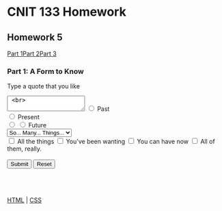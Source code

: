 <html lang="en"> <head> <meta charset="UTF-8"> <meta http-equiv="X-UA-Compatible" content="IE=edge"> <meta name="viewport" content="width=device-width,initial-scale=1"> <meta name="description" content="Maximum JavaScript Homework for voracious people wishing to explore learning."> <link rel="apple-touch-icon" sizes="180x180" href="/favicon/apple-touch-icon.png"> <link rel="icon" type="image/png" sizes="32x32" href="/favicon/favicon-32x32.png"> <link rel="icon" type="image/png" sizes="16x16" href="/favicon/favicon-16x16.png"> <link rel="manifest" href="/favicon/site.webmanifest"> <link rel="mask-icon" href="/favicon/safari-pinned-tab.svg" color="#5bbad5"> <meta name="msapplication-TileColor" content="#da532c"> <meta name="theme-color" content="#ffffff"> <link rel="stylesheet" href="./assets/app.css"> </title> </head> <body> <div class="container"> <h1>CNIT 133 Homework</h1> </div>  <div class="container"> <h2>Homework 5</h2> <div class="parts button-row"> <a class="button" href="/hw5.1.html">Part 1</a><a class="button" href="/hw5.2.html">Part 2</a><a class="button" href="/hw5.3.html">Part 3</a> </div> <h3>Part 1: A Form to Know</h3> </div> <p>Type a quote that you like</p> <div class="row"> <form name="myform" action="mailto:jhanks5@mail.ccsf.edu" method="post" enctype="text/plain" onsubmit="return validate()"> <div class="one-half column"> <textarea class="u-full-width" name="textBox" placeholder="Inspirational" id="textBox" required> <br> </textarea> <input type="radio" id="case1" name="meaning" value="past" required> <label for="case1">Past</label> <br> <input type="radio" id="case2" name="meaning" value="present" required> <label for="case2">Present</label> <br> <input type="radio" id="case3" name="meaning" value="future" required> <input type="radio" id="case3" name="meaning" value="future" required> <label for="case3">Future</label> <br> <select name="things" id="things-select" required> <option value="">So... Many... Things...</option> <option value="within">Within</option> <option value="your">Your</option> <option value="reach">Reach</option> <option value="how">How</option> <option value="to">To</option> <option value="chooose">Choose?</option> </select><br> <label> <input type="checkbox" name="allthe"> <span class="label-body">All the things</span> </label> <label> <input type="checkbox" name="youvebeen"> <span class="label-body">You've been wanting</span> </label> <label> <input type="checkbox" name="youcan"> <span class="label-body">You can have now</span> </label> <label> <input type="checkbox" name="allof"> <span class="label-body">All of them, really.</span> </label> <br><br> </div> <div class="one-half column"> <span class="button-row"> <input type="submit" class="button-primary" value="Submit"> <input type="reset" value="Reset" id="reset"> </span> <br><br> <div id="results"></div> </div> </form> </div> <script>const validate=()=>{document.getElementById("results").innerHTML="";let e=!0;return""==document.myform.textBox.value&&(document.getElementById("results").innerHTML="Please enter your deepest thoughts in the text area.",e=!1),0==document.myform.meaning[0].checked&&0==document.myform.meaning[1].checked&&0==document.myform.meaning[2].checked&&(document.getElementById("results").innerHTML="It'd be so nice if you would select between this, this, or these... Please.",e=!1),0==document.myform.things.selectedIndex&&(document.getElementById("results").innerHTML="bro, you gotta pick something in the drop down box.",e=!1),0==document.myform.allthe.checked&&0==document.myform.youvebeen.checked&&0==document.myform.youcan.checked&&0==document.myform.allof.checked&&(document.getElementById("results").innerHTML="Please please please check at least one box.",e=!1),e}</script> </div> <br> <br> <script src="/assets/app.bundle.js"></script> <footer class="footer"><a href="https://validator.w3.org/check?uri=referer">HTML</a> | <a href="https://jigsaw.w3.org/css-validator/validator?uri=https%3A%2F%2Fmootrpootr.com%2F/%2Fhw5.1.html&profile=css3svg&usermedium=all&warning=1&vextwarning=&lang=en">CSS</a> </footer> </body> </html>
